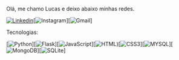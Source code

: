 Olá, me chamo Lucas e deixo abaixo minhas redes.

[![Linkedin](https://img.shields.io/badge/LinkedIn-0077B5?style=for-the-badge&logo=linkedin&logoColor=white)](https://www.linkedin.com/in/lucasvaldetario/?originalSubdomain=br)[![Instagram](https://img.shields.io/badge/Instagram-E4405F?style=for-the-badge&logo=instagram&logoColor=white)][![Gmail](https://img.shields.io/badge/Gmail-D14836?style=for-the-badge&logo=gmail&logoColor=white)]

Tecnologias:

[![Python](https://img.shields.io/badge/Python-3776AB?style=for-the-badge&logo=python&logoColor=white)][![Flask](https://img.shields.io/badge/Flask-000000?style=for-the-badge&logo=flask&logoColor=white)][![JavaScript](https://img.shields.io/badge/JavaScript-F7DF1E?style=for-the-badge&logo=javascript&logoColor=black)][![HTML](https://img.shields.io/badge/HTML5-E34F26?style=for-the-badge&logo=html5&logoColor=white))[![CSS3](https://img.shields.io/badge/CSS3-1572B6?style=for-the-badge&logo=css3&logoColor=white)][![MYSQL](https://img.shields.io/badge/MySQL-00000F?style=for-the-badge&logo=mysql&logoColor=white)][![MongoDB](https://img.shields.io/badge/MongoDB-4EA94B?style=for-the-badge&logo=mongodb&logoColor=white)][![SQLite](https://img.shields.io/badge/SQLite-07405E?style=for-the-badge&logo=sqlite&logoColor=white)]
